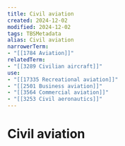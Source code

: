 ```yaml
---
title: Civil aviation
created: 2024-12-02
modified: 2024-12-02
tags: TBSMetadata
alias: Civil aviation
narrowerTerm:
- "[[1784 Aviation]]"
relatedTerm:
- "[[3289 Civilian aircraft]]"
use:
- "[[17335 Recreational aviation]]"
- "[[2501 Business aviation]]"
- "[[3564 Commercial aviation]]"
- "[[3253 Civil aeronautics]]"
---
```

# Civil aviation
